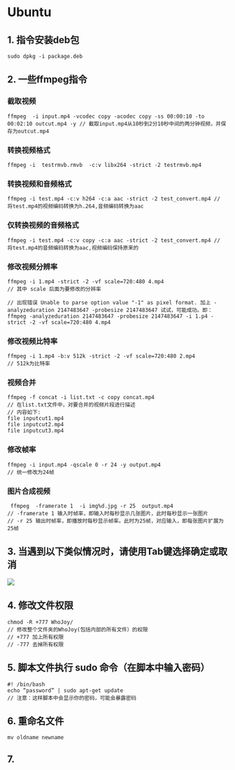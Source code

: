 # Ubuntu
## 1. 指令安装deb包
	sudo dpkg -i package.deb

## 2. 一些ffmpeg指令
### 截取视频
	ffmpeg  -i input.mp4 -vcodec copy -acodec copy -ss 00:00:10 -to 00:02:10 outcut.mp4 -y // 截取input.mp4从10秒到2分10秒中间的两分钟视频，并保存为outcut.mp4
    
### 转换视频格式
	ffmpeg -i  testrmvb.rmvb  -c:v libx264 -strict -2 testrmvb.mp4
	
### 转换视频和音频格式
	ffmpeg -i test.mp4 -c:v h264 -c:a aac -strict -2 test_convert.mp4 // 将test.mp4的视频编码转换为h.264,音频编码转换为aac
	
### 仅转换视频的音频格式
	ffmpeg -i test.mp4 -c:v copy -c:a aac -strict -2 test_convert.mp4 // 将test.mp4的音频编码转换为aac,视频编码保持原来的
    
### 修改视频分辨率
	ffmpeg -i 1.mp4 -strict -2 -vf scale=720:480 4.mp4 
    // 其中 scale 后面为要修改的分辨率
    
    // 出现错误 Unable to parse option value "-1" as pixel format. 加上 -analyzeduration 2147483647 -probesize 2147483647 试试，可能成功。即：
    ffmpeg -analyzeduration 2147483647 -probesize 2147483647 -i 1.p4 -strict -2 -vf scale=720:480 4.mp4

### 修改视频比特率
	ffmpeg -i 1.mp4 -b:v 512k -strict -2 -vf scale=720:480 2.mp4 
    // 512k为比特率
    
### 视频合并
	ffmpeg -f concat -i list.txt -c copy concat.mp4 
    // 在list.txt文件中，对要合并的视频片段进行描述
	// 内容如下:
	file inputcut1.mp4
	file inputcut2.mp4
    file inputcut3.mp4
    
### 修改帧率
	ffmpeg -i input.mp4 -qscale 0 -r 24 -y output.mp4
    // 统一修改为24帧
    
### 图片合成视频
	 ffmpeg  -framerate 1  -i img%d.jpg -r 25  output.mp4
	// -framerate 1 输入时帧率，即输入时每秒显示几张图片，此时每秒显示一张图片
    // -r 25 输出时帧率，即播放时每秒显示帧率。此时为25帧，对应输入，即每张图片扩展为25帧
    
## 3. 当遇到以下类似情况时，请使用Tab键选择确定或取消
![](/home/ckx/Moeditor/Ubuntu/img_choose.jpg)

## 4. 修改文件权限
	chmod -R +777 WhoJoy/
    // 修改整个文件夹的WhoJoy(包括内部的所有文件）的权限
    // +777 加上所有权限
    // -777 去掉所有权限
    
## 5. 脚本文件执行 sudo 命令（在脚本中输入密码）
	#! /bin/bash
	echo “password” | sudo apt-get update
    // 注意：这样脚本中会显示你的密码，可能会暴露密码
    
## 6. 重命名文件
	mv oldname newname
    
## 7. 
